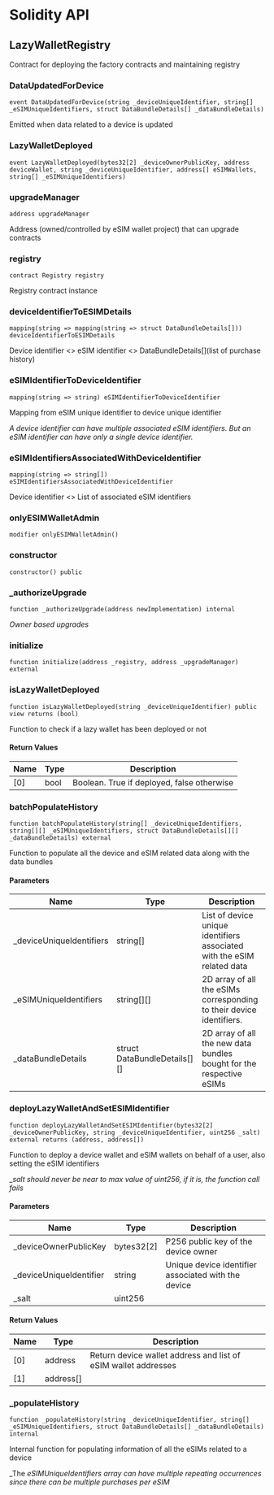 # Solidity API

## LazyWalletRegistry

Contract for deploying the factory contracts and maintaining registry

### DataUpdatedForDevice

```solidity
event DataUpdatedForDevice(string _deviceUniqueIdentifier, string[] _eSIMUniqueIdentifiers, struct DataBundleDetails[] _dataBundleDetails)
```

Emitted when data related to a device is updated

### LazyWalletDeployed

```solidity
event LazyWalletDeployed(bytes32[2] _deviceOwnerPublicKey, address deviceWallet, string _deviceUniqueIdentifier, address[] eSIMWallets, string[] _eSIMUniqueIdentifiers)
```

### upgradeManager

```solidity
address upgradeManager
```

Address (owned/controlled by eSIM wallet project) that can upgrade contracts

### registry

```solidity
contract Registry registry
```

Registry contract instance

### deviceIdentifierToESIMDetails

```solidity
mapping(string => mapping(string => struct DataBundleDetails[])) deviceIdentifierToESIMDetails
```

Device identifier <> eSIM identifier <> DataBundleDetails[](list of purchase history)

### eSIMIdentifierToDeviceIdentifier

```solidity
mapping(string => string) eSIMIdentifierToDeviceIdentifier
```

Mapping from eSIM unique identifier to device unique identifier

_A device identifier can have multiple associated eSIM identifiers.
But an eSIM identifier can have only a single device identifier._

### eSIMIdentifiersAssociatedWithDeviceIdentifier

```solidity
mapping(string => string[]) eSIMIdentifiersAssociatedWithDeviceIdentifier
```

Device identifier <> List of associated eSIM identifiers

### onlyESIMWalletAdmin

```solidity
modifier onlyESIMWalletAdmin()
```

### constructor

```solidity
constructor() public
```

### _authorizeUpgrade

```solidity
function _authorizeUpgrade(address newImplementation) internal
```

_Owner based upgrades_

### initialize

```solidity
function initialize(address _registry, address _upgradeManager) external
```

### isLazyWalletDeployed

```solidity
function isLazyWalletDeployed(string _deviceUniqueIdentifier) public view returns (bool)
```

Function to check if a lazy wallet has been deployed or not

#### Return Values

| Name | Type | Description |
| ---- | ---- | ----------- |
| [0] | bool | Boolean. True if deployed, false otherwise |

### batchPopulateHistory

```solidity
function batchPopulateHistory(string[] _deviceUniqueIdentifiers, string[][] _eSIMUniqueIdentifiers, struct DataBundleDetails[][] _dataBundleDetails) external
```

Function to populate all the device and eSIM related data along with the data bundles

#### Parameters

| Name | Type | Description |
| ---- | ---- | ----------- |
| _deviceUniqueIdentifiers | string[] | List of device unique identifiers associated with the eSIM related data |
| _eSIMUniqueIdentifiers | string[][] | 2D array of all the eSIMs corresponding to their device identifiers. |
| _dataBundleDetails | struct DataBundleDetails[][] | 2D array of all the new data bundles bought for the respective eSIMs |

### deployLazyWalletAndSetESIMIdentifier

```solidity
function deployLazyWalletAndSetESIMIdentifier(bytes32[2] _deviceOwnerPublicKey, string _deviceUniqueIdentifier, uint256 _salt) external returns (address, address[])
```

Function to deploy a device wallet and eSIM wallets on behalf of a user, also setting the eSIM identifiers

__salt should never be near to max value of uint256, if it is, the function call fails_

#### Parameters

| Name | Type | Description |
| ---- | ---- | ----------- |
| _deviceOwnerPublicKey | bytes32[2] | P256 public key of the device owner |
| _deviceUniqueIdentifier | string | Unique device identifier associated with the device |
| _salt | uint256 |  |

#### Return Values

| Name | Type | Description |
| ---- | ---- | ----------- |
| [0] | address | Return device wallet address and list of eSIM wallet addresses |
| [1] | address[] |  |

### _populateHistory

```solidity
function _populateHistory(string _deviceUniqueIdentifier, string[] _eSIMUniqueIdentifiers, struct DataBundleDetails[] _dataBundleDetails) internal
```

Internal function for populating information of all the eSIMs related to a device

_The _eSIMUniqueIdentifiers array can have multiple repeating occurrences since there can be multiple purchases per eSIM_

